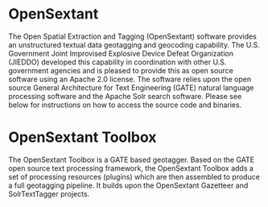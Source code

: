 OpenSextant
===========
The Open Spatial Extraction and Tagging (OpenSextant) software provides an unstructured textual data geotagging and geocoding capability. The U.S. Government Joint Improvised Explosive Device Defeat Organization (JIEDDO) developed this capability in coordination with other U.S. government agencies and is pleased to provide this as open source software using an Apache 2.0 license. The software relies upon the open source General Architecture for Text Engineering (GATE) natural language processing software and the Apache Solr search software. Please see below for instructions on how to access the source code and binaries. 


OpenSextant Toolbox
=================

 The OpenSextant Toolbox is a GATE based geotagger. Based on the GATE open source text processing framework, 
 the OpenSextant Toolbox adds a set of processing resources (plugins) which are then assembled to produce a full
 geotagging pipeline. It builds upon the OpenSextant Gazetteer and SolrTextTagger projects.
